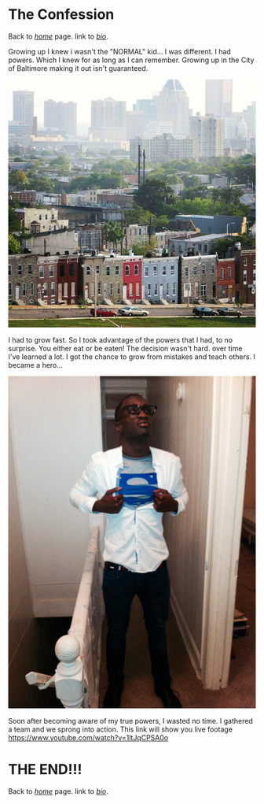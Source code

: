 # The Confession

Back to *[home](https://biggmawk.github.io/ "Home")* page. link to *[bio](https://biggmawk.github.io/bio "bio")*.

Growing up I knew i wasn't the "NORMAL" kid... I was different. I had powers. Which I knew for as long as I can remember. Growing up in the City of Baltimore making it out isn't  guaranteed. 


![Baltimore](baltimore.JPG "Baltimore")


I had to grow fast. So I took advantage of the powers that I had, to no surprise. You either eat or be eaten! The decision wasn't hard. over time I've learned a lot. I got the chance to grow from mistakes and teach others. I became a hero...

![Hero](hero.JPG "hero")

Soon after becoming aware of my true powers, I wasted no time. I gathered a team and we sprong into action. This link will show you live footage <https://www.youtube.com/watch?v=1ltJqCPSA0o> 
# THE END!!!
Back to *[home](https://biggmawk.github.io/ "Home")* page. link to *[bio](https://biggmawk.github.io/bio "bio")*.
